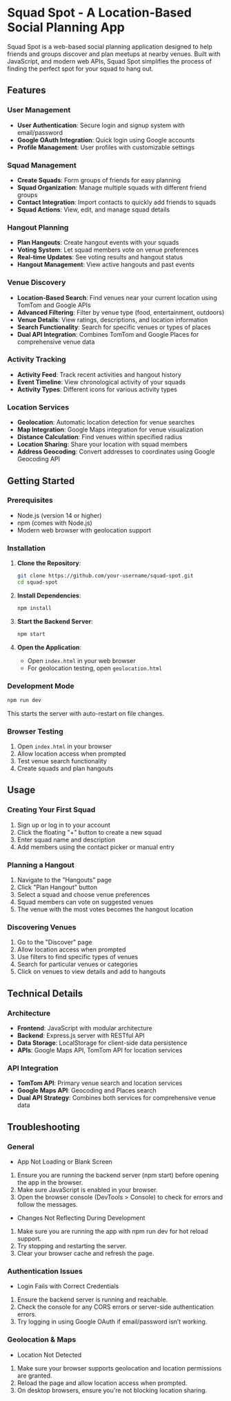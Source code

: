 # Squad Spot - A Location-Based Social Planning App

Squad Spot is a web-based social planning application designed to help friends and groups discover and plan meetups at nearby venues. Built with JavaScript, and modern web APIs, Squad Spot simplifies the process of finding the perfect spot for your squad to hang out.

## Features

### User Management
- **User Authentication**: Secure login and signup system with email/password
- **Google OAuth Integration**: Quick login using Google accounts
- **Profile Management**: User profiles with customizable settings

### Squad Management
- **Create Squads**: Form groups of friends for easy planning
- **Squad Organization**: Manage multiple squads with different friend groups
- **Contact Integration**: Import contacts to quickly add friends to squads
- **Squad Actions**: View, edit, and manage squad details

### Hangout Planning
- **Plan Hangouts**: Create hangout events with your squads
- **Voting System**: Let squad members vote on venue preferences
- **Real-time Updates**: See voting results and hangout status
- **Hangout Management**: View active hangouts and past events

### Venue Discovery
- **Location-Based Search**: Find venues near your current location using TomTom and Google APIs
- **Advanced Filtering**: Filter by venue type (food, entertainment, outdoors)
- **Venue Details**: View ratings, descriptions, and location information
- **Search Functionality**: Search for specific venues or types of places
- **Dual API Integration**: Combines TomTom and Google Places for comprehensive venue data

### Activity Tracking
- **Activity Feed**: Track recent activities and hangout history
- **Event Timeline**: View chronological activity of your squads
- **Activity Types**: Different icons for various activity types

### Location Services
- **Geolocation**: Automatic location detection for venue searches
- **Map Integration**: Google Maps integration for venue visualization
- **Distance Calculation**: Find venues within specified radius
- **Location Sharing**: Share your location with squad members
- **Address Geocoding**: Convert addresses to coordinates using Google Geocoding API

## Getting Started

### Prerequisites
- Node.js (version 14 or higher)
- npm (comes with Node.js)
- Modern web browser with geolocation support

### Installation

1. **Clone the Repository**:
   ```bash
   git clone https://github.com/your-username/squad-spot.git
   cd squad-spot
   ```

2. **Install Dependencies**:
   ```bash
   npm install
   ```

4. **Start the Backend Server**:
   ```bash
   npm start
   ```

4. **Open the Application**:
   - Open `index.html` in your web browser
   - For geolocation testing, open `geolocation.html`

### Development Mode
```bash
npm run dev
```
This starts the server with auto-restart on file changes.

### Browser Testing
1. Open `index.html` in your browser
2. Allow location access when prompted
3. Test venue search functionality
4. Create squads and plan hangouts

## Usage

### Creating Your First Squad
1. Sign up or log in to your account
2. Click the floating "+" button to create a new squad
3. Enter squad name and description
4. Add members using the contact picker or manual entry

### Planning a Hangout
1. Navigate to the "Hangouts" page
2. Click "Plan Hangout" button
3. Select a squad and choose venue preferences
4. Squad members can vote on suggested venues
5. The venue with the most votes becomes the hangout location

### Discovering Venues
1. Go to the "Discover" page
2. Allow location access when prompted
3. Use filters to find specific types of venues
4. Search for particular venues or categories
5. Click on venues to view details and add to hangouts

## Technical Details

### Architecture
- **Frontend**: JavaScript with modular architecture
- **Backend**: Express.js server with RESTful API
- **Data Storage**: LocalStorage for client-side data persistence
- **APIs**: Google Maps API, TomTom API for location services

### API Integration
- **TomTom API**: Primary venue search and location services
- **Google Maps API**: Geocoding and Places search
- **Dual API Strategy**: Combines both services for comprehensive venue data

## Troubleshooting

### General
- App Not Loading or Blank Screen
1. Ensure you are running the backend server (npm start) before opening the app in the browser.
2. Make sure JavaScript is enabled in your browser.
3. Open the browser console (DevTools > Console) to check for errors and follow the messages. 

- Changes Not Reflecting During Development
1. Make sure you are running the app with npm run dev for hot reload support.
2. Try stopping and restarting the server.
3. Clear your browser cache and refresh the page.

### Authentication Issues
- Login Fails with Correct Credentials
1. Ensure the backend server is running and reachable.
2. Check the console for any CORS errors or server-side authentication errors.
3. Try logging in using Google OAuth if email/password isn’t working.

### Geolocation & Maps
- Location Not Detected
1. Make sure your browser supports geolocation and location permissions are granted.
2. Reload the page and allow location access when prompted.
3. On desktop browsers, ensure you're not blocking location sharing.

